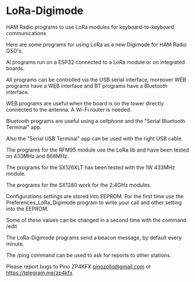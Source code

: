 # LoRa-Digimode
HAM Radio programs to use LoRa modules for keyboard-to-keyboard communications 

Here are some programs for using LoRa as a new Digimode for HAM Radio QSO's.

Al programs run on a ESP32 connected to a LoRa module or on integrated boards.

All programs can be controlled via the USB serial interface, moreover WEB programs
have a WEB interface and BT programs have a Bluetooth interface.

WEB programs are useful when the board is on the tower directly connected to the antenna.
A Wi-Fi router is needed.

Bluetooth programs are useful using a cellphone and the "Serial Bluetooth Terminal" app.

Also the "Serial USB Terminal" app can be used with the right USB cable.

The programs for the RFM95 module use the LoRa lib and have been tested on 433MHz and 868MHz.

The programs for the SX126XLT has been tested with the 1W 433MHz module.

The programs for the SX1280 work for the 2.4GHz modules.

Configurations settings are stored into EEPROM. For the first time use the Preferences_LoRa_Digimode
program to write your call and other setting into the EEPROM.

Some of these values can be changed in a second time with the command /edit

The LoRa-Digimode programs send a beacon message, by default every minute.

The /ping command can be used to ask for reports to other stations.

Please report bugs to Pino ZP4KFX   pinozollo@gmail.com or  https://telegram.me/zp4kfx  
